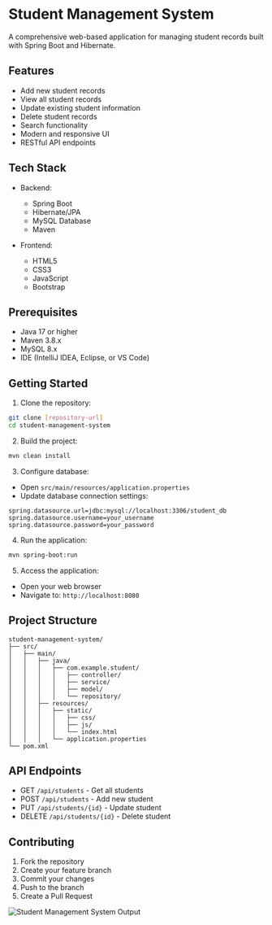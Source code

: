 # Student Management System

A comprehensive web-based application for managing student records built with Spring Boot and Hibernate.

## Features

- Add new student records
- View all student records
- Update existing student information
- Delete student records
- Search functionality
- Modern and responsive UI
- RESTful API endpoints

## Tech Stack

- Backend:
  - Spring Boot
  - Hibernate/JPA
  - MySQL Database
  - Maven

- Frontend:
  - HTML5
  - CSS3
  - JavaScript
  - Bootstrap

## Prerequisites

- Java 17 or higher
- Maven 3.8.x
- MySQL 8.x
- IDE (IntelliJ IDEA, Eclipse, or VS Code)

## Getting Started

1. Clone the repository:
```bash
git clone [repository-url]
cd student-management-system
```

2. Build the project:
```bash
mvn clean install
```

3. Configure database:
- Open `src/main/resources/application.properties`
- Update database connection settings:
```properties
spring.datasource.url=jdbc:mysql://localhost:3306/student_db
spring.datasource.username=your_username
spring.datasource.password=your_password
```

4. Run the application:
```bash
mvn spring-boot:run
```

5. Access the application:
- Open your web browser
- Navigate to: `http://localhost:8080`

## Project Structure

```
student-management-system/
├── src/
│   ├── main/
│   │   ├── java/
│   │   │   ├── com.example.student/
│   │   │   │   ├── controller/
│   │   │   │   ├── service/
│   │   │   │   ├── model/
│   │   │   │   └── repository/
│   │   ├── resources/
│   │   │   ├── static/
│   │   │   │   ├── css/
│   │   │   │   ├── js/
│   │   │   │   └── index.html
│   │   │   └── application.properties
└── pom.xml
```

## API Endpoints

- GET `/api/students` - Get all students
- POST `/api/students` - Add new student
- PUT `/api/students/{id}` - Update student
- DELETE `/api/students/{id}` - Delete student

## Contributing

1. Fork the repository
2. Create your feature branch
3. Commit your changes
4. Push to the branch
5. Create a Pull Request


![Student Management System Output](https://github.com/Samarth-Thite/Student-Management-System/Screenshots/1.png)
